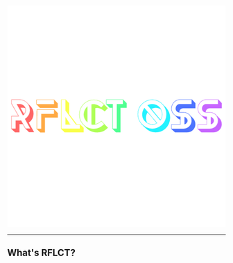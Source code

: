 <p align="center">
  <img width="512" height="512" src="https://github.com/Zariaa27/ReflectOSS/blob/ee255cad31eb6a1c098e0473d87351fac7f09632/RFLCT/rainbow-rflct.png">
</p>

***

## What's RFLCT?
